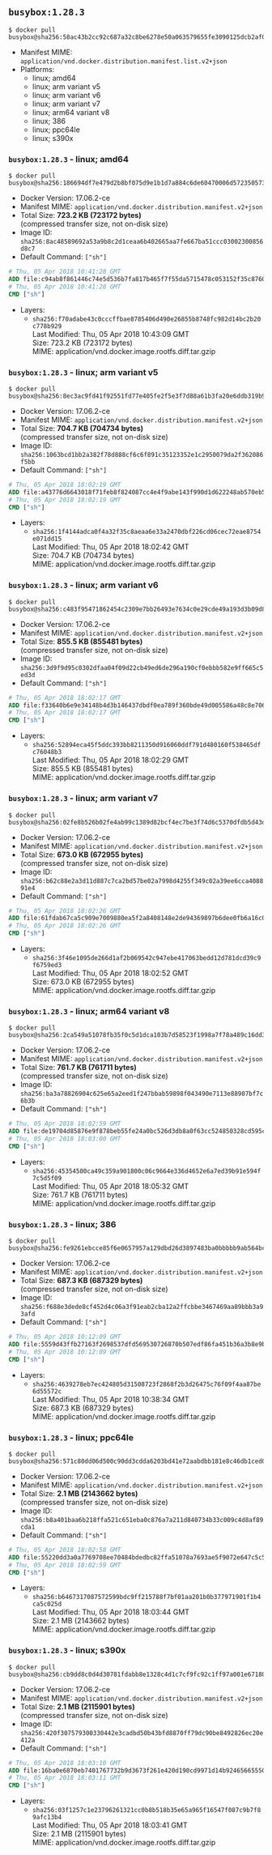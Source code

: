 ## `busybox:1.28.3`

```console
$ docker pull busybox@sha256:58ac43b2cc92c687a32c8be6278e50a063579655fe3090125dcb2af0ff9e1a64
```

-	Manifest MIME: `application/vnd.docker.distribution.manifest.list.v2+json`
-	Platforms:
	-	linux; amd64
	-	linux; arm variant v5
	-	linux; arm variant v6
	-	linux; arm variant v7
	-	linux; arm64 variant v8
	-	linux; 386
	-	linux; ppc64le
	-	linux; s390x

### `busybox:1.28.3` - linux; amd64

```console
$ docker pull busybox@sha256:186694df7e479d2b8bf075d9e1b1d7a884c6de60470006d572350573bfa6dcd2
```

-	Docker Version: 17.06.2-ce
-	Manifest MIME: `application/vnd.docker.distribution.manifest.v2+json`
-	Total Size: **723.2 KB (723172 bytes)**  
	(compressed transfer size, not on-disk size)
-	Image ID: `sha256:8ac48589692a53a9b8c2d1ceaa6b402665aa7fe667ba51ccc03002300856d8c7`
-	Default Command: `["sh"]`

```dockerfile
# Thu, 05 Apr 2018 10:41:28 GMT
ADD file:c94ab8f861446c74e5d536b7fa817b465f7f55da5715478c053152f35c8760c3 in / 
# Thu, 05 Apr 2018 10:41:28 GMT
CMD ["sh"]
```

-	Layers:
	-	`sha256:f70adabe43c0cccffbae8785406d490e26855b8748fc982d14bc2b20c778b929`  
		Last Modified: Thu, 05 Apr 2018 10:43:09 GMT  
		Size: 723.2 KB (723172 bytes)  
		MIME: application/vnd.docker.image.rootfs.diff.tar.gzip

### `busybox:1.28.3` - linux; arm variant v5

```console
$ docker pull busybox@sha256:8ec3ac9fd41f92551fd77e405fe2f5e3f7d88a61b3fa20e6ddb319b97e0c7940
```

-	Docker Version: 17.06.2-ce
-	Manifest MIME: `application/vnd.docker.distribution.manifest.v2+json`
-	Total Size: **704.7 KB (704734 bytes)**  
	(compressed transfer size, not on-disk size)
-	Image ID: `sha256:1063bcd1bb2a382f78d888cf6c6f891c35123352e1c2950079da2f362086f5bb`
-	Default Command: `["sh"]`

```dockerfile
# Thu, 05 Apr 2018 18:02:19 GMT
ADD file:a43776d6643018f71feb8f824087cc4e4f9abe143f990d1d622248ab570eb503 in / 
# Thu, 05 Apr 2018 18:02:19 GMT
CMD ["sh"]
```

-	Layers:
	-	`sha256:1f4144adca0f4a32f35c8aeaa6e33a2470dbf226cd06cec72eae8754e071dd15`  
		Last Modified: Thu, 05 Apr 2018 18:02:42 GMT  
		Size: 704.7 KB (704734 bytes)  
		MIME: application/vnd.docker.image.rootfs.diff.tar.gzip

### `busybox:1.28.3` - linux; arm variant v6

```console
$ docker pull busybox@sha256:c483f95471862454c2309e7bb26493e7634c0e29cde49a193d3b09d803e0fdea
```

-	Docker Version: 17.06.2-ce
-	Manifest MIME: `application/vnd.docker.distribution.manifest.v2+json`
-	Total Size: **855.5 KB (855481 bytes)**  
	(compressed transfer size, not on-disk size)
-	Image ID: `sha256:3d9f9d95c0302dfaa04f09d22cb49ed6de296a190cf0ebbb582e9ff665c5ed3d`
-	Default Command: `["sh"]`

```dockerfile
# Thu, 05 Apr 2018 18:02:17 GMT
ADD file:f33640b6e9e34148b4d3b146437dbdf0ea789f360bde49d005586a48c8e706f4 in / 
# Thu, 05 Apr 2018 18:02:17 GMT
CMD ["sh"]
```

-	Layers:
	-	`sha256:52894eca45f5ddc393bb8211350d916060ddf791d480160f538465dfc76048b3`  
		Last Modified: Thu, 05 Apr 2018 18:02:29 GMT  
		Size: 855.5 KB (855481 bytes)  
		MIME: application/vnd.docker.image.rootfs.diff.tar.gzip

### `busybox:1.28.3` - linux; arm variant v7

```console
$ docker pull busybox@sha256:02fe8b526b02fe4ab99c1389d82bcf4ec7be3f74d6c5370dfdb5d43df79253d5
```

-	Docker Version: 17.06.2-ce
-	Manifest MIME: `application/vnd.docker.distribution.manifest.v2+json`
-	Total Size: **673.0 KB (672955 bytes)**  
	(compressed transfer size, not on-disk size)
-	Image ID: `sha256:b62c88e2a3d11d887c7ca2bd57be02a7998d4255f349c02a39ee6cca408891e4`
-	Default Command: `["sh"]`

```dockerfile
# Thu, 05 Apr 2018 18:02:26 GMT
ADD file:61fdab67ca5c909e7009880ea5f2a8408148e2de94369897b6dee0fb6a16c07a in / 
# Thu, 05 Apr 2018 18:02:26 GMT
CMD ["sh"]
```

-	Layers:
	-	`sha256:3f46e1095de266d1af2b069542c947ebe417063bedd12d781dcd39c9f6759ed3`  
		Last Modified: Thu, 05 Apr 2018 18:02:52 GMT  
		Size: 673.0 KB (672955 bytes)  
		MIME: application/vnd.docker.image.rootfs.diff.tar.gzip

### `busybox:1.28.3` - linux; arm64 variant v8

```console
$ docker pull busybox@sha256:2ca549a51078fb35f0c5d1dca103b7d58523f1998a7f78a489c16dd38a5c5cf9
```

-	Docker Version: 17.06.2-ce
-	Manifest MIME: `application/vnd.docker.distribution.manifest.v2+json`
-	Total Size: **761.7 KB (761711 bytes)**  
	(compressed transfer size, not on-disk size)
-	Image ID: `sha256:ba3a78826904c625e65a2eed1f247bbab59898f043490e7113e88907bf7c6b3b`
-	Default Command: `["sh"]`

```dockerfile
# Thu, 05 Apr 2018 18:02:59 GMT
ADD file:de19704d85876e9f878beb55fe24a0bc526d3db8a0f63cc524850328cd595c03 in / 
# Thu, 05 Apr 2018 18:03:00 GMT
CMD ["sh"]
```

-	Layers:
	-	`sha256:45354500ca49c359a901800c06c9664e336d4652e6a7ed39b91e594f7c5d5f09`  
		Last Modified: Thu, 05 Apr 2018 18:05:32 GMT  
		Size: 761.7 KB (761711 bytes)  
		MIME: application/vnd.docker.image.rootfs.diff.tar.gzip

### `busybox:1.28.3` - linux; 386

```console
$ docker pull busybox@sha256:fe9261ebcce85f6e0657957a129dbd26d3897483ba0bbbbb9ab564bc81041906
```

-	Docker Version: 17.06.2-ce
-	Manifest MIME: `application/vnd.docker.distribution.manifest.v2+json`
-	Total Size: **687.3 KB (687329 bytes)**  
	(compressed transfer size, not on-disk size)
-	Image ID: `sha256:f688e3dede8cf452d4c06a3f91eab2cba12a2ffcbbe3467469aa89bbb3a93afd`
-	Default Command: `["sh"]`

```dockerfile
# Thu, 05 Apr 2018 10:12:09 GMT
ADD file:5559d43ffb27163f2698537dfd569530726870b507edf86fa451b36a3b8e9b12 in / 
# Thu, 05 Apr 2018 10:12:09 GMT
CMD ["sh"]
```

-	Layers:
	-	`sha256:4639278eb7ec424805d31508723f2868f2b3d26475c76f09f4aa87be6d55572c`  
		Last Modified: Thu, 05 Apr 2018 10:38:34 GMT  
		Size: 687.3 KB (687329 bytes)  
		MIME: application/vnd.docker.image.rootfs.diff.tar.gzip

### `busybox:1.28.3` - linux; ppc64le

```console
$ docker pull busybox@sha256:571c80dd06d500c90dd3cdda6203bd41e72aabdbb181e8c46db1ced0fc448ea0
```

-	Docker Version: 17.06.2-ce
-	Manifest MIME: `application/vnd.docker.distribution.manifest.v2+json`
-	Total Size: **2.1 MB (2143662 bytes)**  
	(compressed transfer size, not on-disk size)
-	Image ID: `sha256:b8a401baa6b218ffa521c651eba0c876a7a211d840734b33c009c4d8af89cda1`
-	Default Command: `["sh"]`

```dockerfile
# Thu, 05 Apr 2018 18:02:58 GMT
ADD file:55220dd3a0a7769708ee70484bdedbc82ffa51078a7693ae5f9072e647c5c5e8 in / 
# Thu, 05 Apr 2018 18:02:59 GMT
CMD ["sh"]
```

-	Layers:
	-	`sha256:b6467317087572599bdc9ff215788f7bf01aa201b0b377971901f1b4ca5c025d`  
		Last Modified: Thu, 05 Apr 2018 18:03:44 GMT  
		Size: 2.1 MB (2143662 bytes)  
		MIME: application/vnd.docker.image.rootfs.diff.tar.gzip

### `busybox:1.28.3` - linux; s390x

```console
$ docker pull busybox@sha256:cb9dd8c0d4d30781fdabb8e1328c4d1c7cf9fc92c1ff97a001e6718037b660f8
```

-	Docker Version: 17.06.2-ce
-	Manifest MIME: `application/vnd.docker.distribution.manifest.v2+json`
-	Total Size: **2.1 MB (2115901 bytes)**  
	(compressed transfer size, not on-disk size)
-	Image ID: `sha256:420f307579300330442e3cadbd50b43bfd8870ff79dc90be8492826ec20e412a`
-	Default Command: `["sh"]`

```dockerfile
# Thu, 05 Apr 2018 18:03:10 GMT
ADD file:16ba0e6870eb7401767732b9d3673f261e420d190cd9971d14b92465665550f6 in / 
# Thu, 05 Apr 2018 18:03:11 GMT
CMD ["sh"]
```

-	Layers:
	-	`sha256:03f1257c1e23796261321cc0b8b518b35e65a965f16547f087c9b7f89afc13b4`  
		Last Modified: Thu, 05 Apr 2018 18:03:41 GMT  
		Size: 2.1 MB (2115901 bytes)  
		MIME: application/vnd.docker.image.rootfs.diff.tar.gzip
